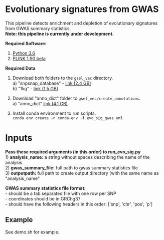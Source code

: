 # Evolutionary signatures from GWAS
This pipeline detects enrichment and depletion of evolutionary signatures from GWAS summary statistics.<br>
**Note: this pipeline is currently under development.**

**Required Software:** 
1) [Python 3.6](https://www.python.org/downloads/release/python-360/)   
2) [PLINK 1.90 beta](https://www.cog-genomics.org/plink2)

**Required Data**   
1) Download both folders to the `gsel_vec` directory.  
a) "snpsnap_database"  - [link (2.4 GB)](https://drive.google.com/drive/folders/1P9r9axKakwY20eD_f3NCoRY0g1aLcp2T?usp=sharing)    
b) "1kg" - [link (1.5 GB)](https://drive.google.com/drive/folders/1yjp31LhZSi2Ftu_QmgKDKevLqHKJTH-0?usp=sharing)


2) Download "anno_dict" folder to `gsel_vec/create_annotations`.  
a) "anno_dict" [link (4.1 GB)](https://drive.google.com/drive/folders/1dps7iWshulKKEukxCdBu6MTy3j2s8KCj?usp=sharing)
  
3) Install conda environment to run scripts.  
	`conda env create -n conda-env -f evo_sig_gwas.yml`


# Inputs
**Pass these required arguments (in this order) to run_evo_sig.py**  <br>1) **analysis_name:** a string without spaces describing the name of the analysis <br> 2) **gwas_summary_file:** full path to gwas summary statistics file <br> 3) **outputpath:** full path to create output directory (with the same name as "analysis_name"

**GWAS summary statistics file format:**<br>- should be a tab separated file with one row per SNP <br>- coordinates should be in GRChg37<br>- should have the following headers in this order: ['snp', 'chr', 'pos', 'p']


## Example
See demo.sh for example.
